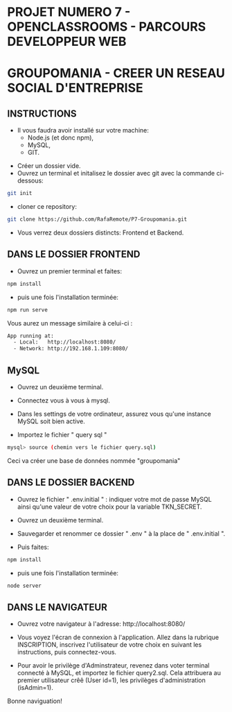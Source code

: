 # PROJET NUMERO 7 - OPENCLASSROOMS - PARCOURS DEVELOPPEUR WEB

# GROUPOMANIA - CREER UN RESEAU SOCIAL D'ENTREPRISE

## INSTRUCTIONS 

* Il vous faudra avoir installé sur votre machine:
    * Node.js (et donc npm),
    * MySQL,
    * GIT.

- Créer un dossier vide.
- Ouvrez un terminal et initalisez le dossier avec git avec la commande ci-dessous:

```bash
git init
```
- cloner ce repository:

```bash
git clone https://github.com/RafaRemote/P7-Groupomania.git
```

- Vous verrez deux dossiers distincts: Frontend et Backend.

## DANS LE DOSSIER FRONTEND

- Ouvrez un premier terminal et faites:


```bash 
npm install
```

- puis une fois l'installation terminée:

```bash
npm run serve
```

Vous aurez un message similaire à celui-ci :

```bash
App running at:
  - Local:   http://localhost:8080/ 
  - Network: http://192.168.1.109:8080/
  ```

## MySQL

- Ouvrez un deuxième terminal.

- Connectez vous à vous à mysql.

- Dans les settings de votre ordinateur, assurez vous qu'une instance MySQL soit bien active.

- Importez le fichier " query sql "

```bash
mysql> source (chemin vers le fichier query.sql)
```

Ceci va créer une base de données nommée "groupomania"


## DANS LE DOSSIER BACKEND

- Ouvrez le fichier " .env.initial " : indiquer votre mot de passe MySQL ainsi qu'une valeur de votre choix pour la variable TKN_SECRET.

- Ouvrez un deuxième terminal.

- Sauvegarder et renommer ce dossier " .env " à la place de " .env.initial ".

- Puis faites:

```bash
npm install
```

- puis une fois l'installation terminée:

```bash
node server
```

## DANS LE NAVIGATEUR

- Ouvrez votre navigateur à l'adresse: http://localhost:8080/

- Vous voyez l'écran de connexion à l'application. Allez dans la rubrique INSCRIPTION, inscrivez l'utilisateur de votre choix en suivant les instructions, puis connectez-vous.

- Pour avoir le privilège d'Adminstrateur, revenez dans voter terminal connecté à MySQL, et importez le fichier query2.sql. Cela attribuera au premier utilisateur crêê (User id=1), les privilèges d'administration (isAdmin=1).

Bonne naviguation!




